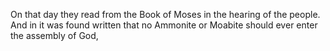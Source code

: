 On that day they read from the Book of Moses in the hearing of the people. And in it was found written that no Ammonite or Moabite should ever enter the assembly of God,
